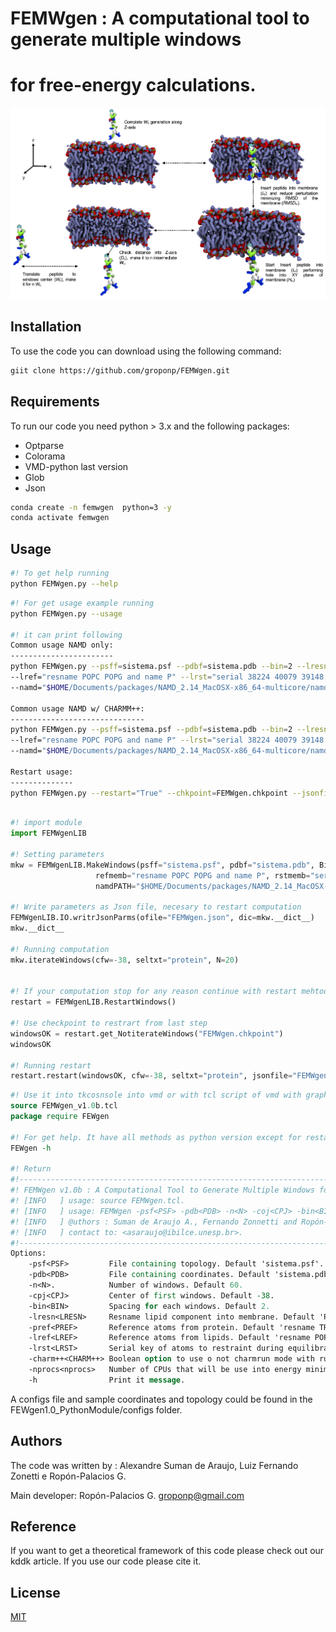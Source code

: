 # FEMWgen  : A computational tool to generate multiple windows                     
#            for free-energy calculations.  

<img src="workflow_fix.jpg">

## Installation
To use the code you can download using the following command:

```bash
giit clone https://github.com/groponp/FEMWgen.git 
```
## Requirements
To run our code you need python > 3.x and the following packages:
- Optparse
- Colorama
- VMD-python last version
- Glob
- Json

```bash
conda create -n femwgen  python=3 -y 
conda activate femwgen 
````

## Usage


```bash
#! To get help running
python FEMWgen.py --help 
```

```bash
#! For get usage example running
python FEMWgen.py --usage

#! it can print following
Common usage NAMD only:
-----------------------
python FEMWgen.py --psff=sistema.psf --pdbf=sistema.pdb --bin=2 --lresn="POPC POPG" --pref="resname TRP and name CH2"
--lref="resname POPC POPG and name P" --lrst="serial 38224 40079 39148 39811 20055 14892 19787 18877"
--namd="$HOME/Documents/packages/NAMD_2.14_MacOSX-x86_64-multicore/namd2" --nproc=2 --cfw=-38 --seltxt="protein" --nw=60

Common usage NAMD w/ CHARMM++:
------------------------------
python FEMWgen.py --psff=sistema.psf --pdbf=sistema.pdb --bin=2 --lresn="POPC POPG" --pref="resname TRP and name CH2"
--lref="resname POPC POPG and name P" --lrst="serial 38224 40079 39148 39811 20055 14892 19787 18877"
--namd="$HOME/Documents/packages/NAMD_2.14_MacOSX-x86_64-multicore/namd2" --nproc=2 --charm="$HOME/Documents/packages/charmrun/charmrun" --cfw=-38 --seltxt="protein" --nw=60

Restart usage:
--------------
python FEMWgen.py --restart="True" --chkpoint=FEMWgen.chkpoint --jsonfile=FEMWgen.json --cfw=-38 --seltxt="protein"
```

```python

#! import module
import FEMWgenLIB

#! Setting parameters
mkw = FEMWgenLIB.MakeWindows(psff="sistema.psf", pdbf="sistema.pdb", Bin=2, lresn="POPC POPG", refprot="resname TRP and name CH2",
                   refmemb="resname POPC POPG and name P", rstmemb="serial 38224 40079 39148 39811 20055 14892 19787 18877",
                   namdPATH="$HOME/Documents/packages/NAMD_2.14_MacOSX-x86_64-multicore/namd2", nproc=2)

#! Write parameters as Json file, necesary to restart computation 
FEMWgenLIB.IO.writrJsonParms(ofile="FEMWgen.json", dic=mkw.__dict__)
mkw.__dict__

#! Running computation 
mkw.iterateWindows(cfw=-38, seltxt="protein", N=20)


#! If your computation stop for any reason continue with restart mehtod.
restart = FEMWgenLIB.RestartWindows()

#! Use checkpoint to restrart from last step
windowsOK = restart.get_NotiterateWindows("FEMWgen.chkpoint")
windowsOK

#! Running restart
restart.restart(windowsOK, cfw=-38, seltxt="protein", jsonfile="FEMWgen.json")
```

```tcl
#! Use it into tkcosnsole into vmd or with tcl script of vmd with graphics off
source FEMWgen_v1.0b.tcl 
package require FEWgen 

#! For get help. It have all methods as python version except for restart function
FEWgen -h 

#! Return 
#!-------------------------------------------------------------------------------------------------#!
#! FEMWgen v1.0b : A Computational Tool to Generate Multiple Windows for Free-energy Calculations. #!
#! [INFO   ] usage: source FEMWgen.tcl.                                                            #!
#! [INFO   ] usage: FEMWgen -psf<PSF> -pdb<PDB> -n<N> -coj<CPJ> -bin<BIN> -lresn<LRESN>...         #!
#! [INFO   ] @uthors : Suman de Araujo A., Fernando Zonnetti and Ropón-Palacios G.                 #!
#! [INFO   ] contact to: <asaraujo@ibilce.unesp.br>.                                               #!
#!-------------------------------------------------------------------------------------------------#!
Options:
    -psf<PSF>         File containing topology. Default 'sistema.psf'.
    -pdb<PDB>         File containing coordinates. Default 'sistema.pdb'.
    -n<N>.            Number of windows. Default 60.
    -cpj<CPJ>         Center of first windows. Default -38.
    -bin<BIN>         Spacing for each windows. Default 2.
    -lresn<LRESN>     Resname lipid component into membrane. Default 'POPC POPG'.
    -pref<PREF>       Reference atoms from protein. Default 'resname TRP and name CH2'.
    -lref<LREF>       Reference atoms from lipids. Default 'resname POPC POPG and name P'.
    -lrst<LRST>       Serial key of atoms to restraint during equilibration. Default 'serial 38224 40079 39148 39811 20055 14892 19787 18877'.
    -charm++<CHARM++> Boolean option to use o not charmrun mode with running NAMD. Default 'false'.
    -nprocs<nprocs>   Number of CPUs that will be use into energy minimization. Default 2.
    -h                Print it message.
```
A configs file and sample coordinates and topology could be found in the FEWgen1.0_PythonModule/configs folder.

## Authors

The code was written by :
Alexandre Suman de Araujo, Luiz Fernando Zonetti e Ropón-Palacios G.

Main developer:
Ropón-Palacios G. <groponp@gmail.com> 

## Reference 
If you want to get a theoretical framework of this code please check out our kddk article. If you use our code please cite it.

## License

[MIT](https://choosealicense.com/licenses/mit/)